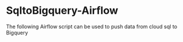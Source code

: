 # SqltoBigquery-Airflow

The following Airflow script can be used to push data from cloud sql to Bigquery
